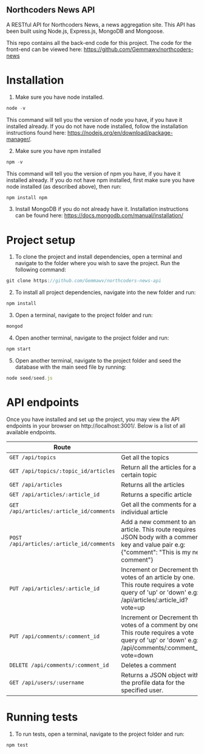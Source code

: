 ## Northcoders News API
A RESTful API for Northcoders News, a news aggregation site.
This API has been built using Node.js, Express.js, MongoDB and Mongoose.

This repo contains all the back-end code for this project. The code for the front-end can be viewed here: https://github.com/Gemmawv/northcoders-news


# Installation

1. Make sure you have node installed.
``` javascript 
node -v
```
This command will tell you the version of node you have, if you have it installed already. If you do not have node installed, follow the installation instructions found here: https://nodejs.org/en/download/package-manager/.


2. Make sure you have npm installed
``` javascript 
npm -v
```
This command will tell you the version of npm you have, if you have it installed already. If you do not have npm installed, first make sure you have node installed (as described above), then run:
``` javascript 
npm install npm
```

3. Install MongoDB if you do not already have it. 
Installation instructions can be found here: https://docs.mongodb.com/manual/installation/


# Project setup

1. To clone the project and install dependencies, open a terminal and navigate to the folder where you wish to save the project. Run the following command:
``` javascript 
git clone https://github.com/Gemmawv/northcoders-news-api
```

2. To install all project dependencies, navigate into the new folder and run:
``` javascript 
npm install
```

3. Open a terminal, navigate to the project folder and run:
``` javascript 
mongod
```

4. Open another terminal, navigate to the project folder and run:
``` javascript 
npm start
```

5. Open another terminal, navigate to the project folder and seed the database with the main seed file by running:
``` javascript 
node seed/seed.js
```


# API endpoints
Once you have installed and set up the project, you may view the API endpoints in your browser on http://localhost:3001/. Below is a list of all available endpoints.

| Route |   |
| ------|---|
| `GET /api/topics` | Get all the topics |
| `GET /api/topics/:topic_id/articles` | Return all the articles for a certain topic |
| `GET /api/articles` | Returns all the articles |
| `GET /api/articles/:article_id` | Returns a specific article |
| `GET /api/articles/:article_id/comments` | Get all the comments for a individual article |
| `POST /api/articles/:article_id/comments` | Add a new comment to an article. This route requires a JSON body with a comment key and value pair e.g: {"comment": "This is my new comment"} |
| `PUT /api/articles/:article_id` | Increment or Decrement the votes of an article by one. This route requires a vote query of 'up' or 'down' e.g: /api/articles/:article_id?vote=up |
| `PUT /api/comments/:comment_id` | Increment or Decrement the votes of a comment by one. This route requires a vote query of 'up' or 'down' e.g: /api/comments/:comment_id?vote=down |
| `DELETE /api/comments/:comment_id` | Deletes a comment |
| `GET /api/users/:username` | Returns a JSON object with the profile data for the specified user. |


# Running tests
1. To run tests, open a terminal, navigate to the project folder and run:
``` javascript 
npm test
```

